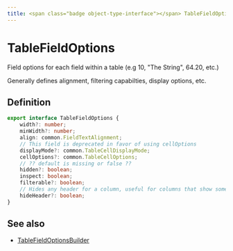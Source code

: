```yaml
---
title: <span class="badge object-type-interface"></span> TableFieldOptions
---
```

# <span class="badge object-type-interface"></span> TableFieldOptions

Field options for each field within a table (e.g 10, "The String", 64.20, etc.)

Generally defines alignment, filtering capabilties, display options, etc.

## Definition

```typescript
export interface TableFieldOptions {
	width?: number;
	minWidth?: number;
	align: common.FieldTextAlignment;
	// This field is deprecated in favor of using cellOptions
	displayMode?: common.TableCellDisplayMode;
	cellOptions?: common.TableCellOptions;
	// ?? default is missing or false ??
	hidden?: boolean;
	inspect: boolean;
	filterable?: boolean;
	// Hides any header for a column, useful for columns that show some static content or buttons.
	hideHeader?: boolean;
}

```
## See also

 * <span class="badge builder"></span> [TableFieldOptionsBuilder](./builder-TableFieldOptionsBuilder.md)
